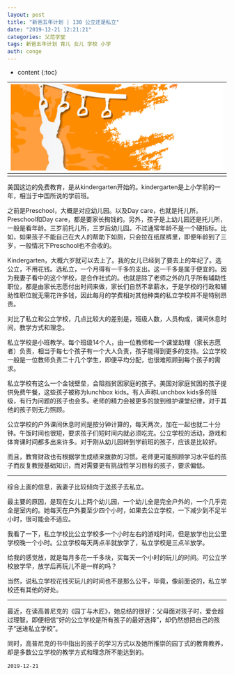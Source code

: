 ```yaml
---
layout: post
title: "新爸五年计划 | 130 公立还是私立"
date: "2019-12-21 12:21:21"
categories: 父范学堂
tags: 新爸五年计划 育儿 女儿 学校 小学
auth: conge
---
```

* content
{:toc}

|![](/assets/images/父范学堂/118382-36152ebed13aca03.png)|
|:----:|
||

美国这边的免费教育，是从kindergarten开始的。kindergarten是上小学前的一年，相当于中国所说的学前班。

之前是Preschool，大概是对应幼儿园。以及Day care，也就是托儿所。Preschool和Day care，都是要家长掏钱的。另外，孩子是上幼儿园还是托儿所，一般是看年龄。三岁前托儿所，三岁后幼儿园。不过通常年龄不是一个硬指标。比如，如果孩子不能自己在大人的帮助下如厕，只会拉在纸尿裤里，即便年龄到了三岁，一般情况下Preschool也不会收的。

Kindergarten，大概六岁就可以去上了。我的女儿已经到了要去上的年纪了。选公立，不用花钱。选私立，一个月得有一千多的支出。这一千多是属于便宜的。因为我妻子看中的这个学校，是合作社式的。也就是除了老师之外的几乎所有辅助性职位，都是由家长志愿付出时间来做，家长们自然不拿薪水，于是学校的行政和辅助性职位就无需花许多钱，因此每月的学费相对其他种类的私立学校并不是特别昂贵。

对比了私立和公立学校，几点比较大的差别是，班级人数，人员构成，课间休息时间，教学方式和理念。





私立学校是小班教学。每个班级14个人，由一位教师和一个课堂助理（家长志愿者）负责，相当于每七个孩子有一个大人负责，孩子能得到更多的支持。公立学校一般是一位教师负责二十几个学生，即便平均分配，也很难照顾到每个孩子的需求。

私立学校有这么一个金钱壁垒，会阻挡贫困家庭的孩子。美国对家庭贫困的孩子提供免费午餐，这些孩子被称为lunchbox kids。有人声称Lunchbox kids多的班级，有行为问题的孩子也会多。老师的精力会被更多的放到维护课堂纪律，对于其他的孩子则无力照顾。

公立学校的户外课间休息时间是按分钟计算的，每天两次，加在一起也就二十分钟。午饭时间也很短，要求孩子们短时间内就必须吃完。公立学校的活动，游戏和体育课时间都多出来许多。对于刚从幼儿园转到学前班的孩子，应该是比较好。

而且，教育财政也有根据学生成绩来拨款的习惯。老师更可能照顾学习水平低的孩子而反复教授基础知识，而对需要更有挑战性学习目标的孩子，要求偏低。

----------

综合上面的信息，我妻子比较倾向于送孩子去私立。

最主要的原因，是现在女儿上两个幼儿园，一个幼儿全是完全户外的，一个几乎完全是室内的。她每天在户外要至少四个小时，如果去公立学校，一下减少到不足半小时，很可能会不适应。

我看了一下，私立学校比公立学校多一个小时左右的游戏时间，但是放学也比公里学校晚一个小时。公立学校每天两点半就放学了，私立学校是三点半放学。

给我的感觉放，就是每月多花一千多块，买每天一个小时的玩儿的时间。可公立学校放学早，放学后再玩儿不是一样的吗？

当然，说私立学校花钱买玩儿的时间也不是那么公平，毕竟，像前面说的，私立学校还有其他的好处。

----

最近，在读高普尼克的《园丁与木匠》，她总结的很好：父母面对孩子时，爱会超过理智。即便相信“好的公立学校是所有孩子的最好选择”，却仍然想把自己的孩子“送进私立学校”。

同时，高普尼克的书中指出的孩子的学习方式以及她所推崇的园丁式的教育教养，却是多数公立学校的教学方式和理念所不能达到的。


```
2019-12-21
```

